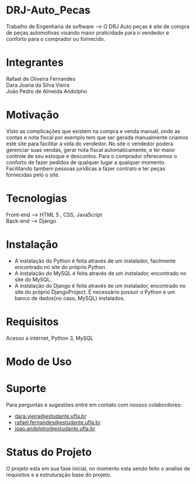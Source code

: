 # DRJ-Auto_Pecas
Trabalho de Engenharia de software --> O DRJ Auto peças é site de compra de peças automotivas visando maior praticidade para o vendedor e conforto para o comprador ou fornecido.

# Integrantes
Rafael de Oliveira Fernandes  
Dara Joana da Silva Vieira  
João Pedro de Almeida Andolpho  

# Motivação

Visto as complicações que existem na compra e venda manual, onde as contas e nota fiscal por exemplo tem que ser gerada manualmente criamos este site para facilitar a vida do vendedor. No site o vendedor podera gerenciar suas vendas, gerar nota fiscal automaticamente, e ter maior controle de seu estoque e descontos. Para o comprador oferecemos o conforto de fazer pedidos de qualquer lugar a qualquer momento. Facilitando tambem pessoas juridicas a fazer contrato e ter peças fornecidas pelo o site.

# Tecnologias
Front-end --> HTML 5 , CSS, JavaScript  
Back-end --> Django  

# Instalação

* A instalação do Python é feita através de um instalador, facilmente encontrado no site do próprio Python.
* A instalação do MySQL é feita através de um instalador, encontrado no site do MySQL.
* A instalação do Django é feita através de um instalador, encontrado no site do próprio DjangoProject. É necessário possuir o Python e um banco de dados(no caso, MySQL) instalados.

# Requisitos

Acesso a internet, Python 3, MySQL

# Modo de Uso

# Suporte
Para perguntas e sugestões entre em contato com nossos colabordores:  

* dara.vieira@estudante.ufla.br  
* rafael.fernandes@estudante.ufla.br  
* joao.andolpho@estudante.ufla.br

# Status do Projeto

O projeto esta em sua fase inicial, no momento esta sendo feito o analise de requisitos e a estruturação base do projeto.